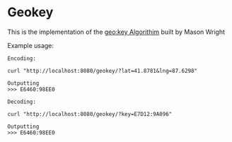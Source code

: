 
# Geokey
This is the implementation of the [geo:key Algorithim](https://www.linkedin.com/pulse/geokey-new-open-memorable-geocoding-system-jaime-olivares) built by Mason Wright

Example usage: 

```
Encoding: 

curl "http://localhost:8080/geokey/?lat=41.8781&lng=87.6298"

Outputting
>>> E6460:98EE0

Decoding: 

curl "http://localhost:8080/geokey/?key=E7D12:9A096"

Outputting
>>> E6460:98EE0
```